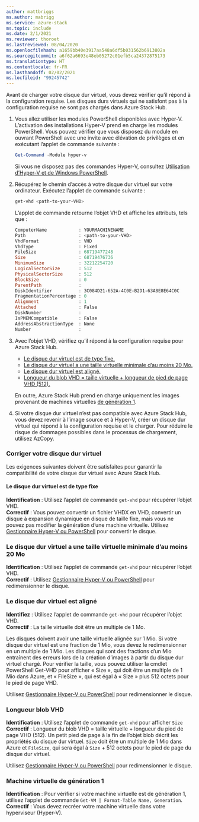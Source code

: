 ```yaml
---
author: mattbriggs
ms.author: mabrigg
ms.service: azure-stack
ms.topic: include
ms.date: 2/1/2021
ms.reviewer: thoroet
ms.lastreviewed: 08/04/2020
ms.openlocfilehash: a1659bb40e3917aa548a6df5b031562b6913802a
ms.sourcegitcommit: a6f62a6693e48eb05272c01efb5ca24372875173
ms.translationtype: HT
ms.contentlocale: fr-FR
ms.lasthandoff: 02/02/2021
ms.locfileid: "99245742"
---
```

Avant de charger votre disque dur virtuel, vous devez vérifier qu’il répond à la configuration requise. Les disques durs virtuels qui ne satisfont pas à la configuration requise ne sont pas chargés dans Azure Stack Hub.

1. Vous allez utiliser les modules PowerShell disponibles avec Hyper-V. L’activation des installations Hyper-V prend en charge les modules PowerShell. Vous pouvez vérifier que vous disposez du module en ouvrant PowerShell avec une invite avec élévation de privilèges et en exécutant l’applet de commande suivante :

    ```powershell  
    Get-Command -Module hyper-v
    ```

    Si vous ne disposez pas des commandes Hyper-V, consultez [Utilisation d’Hyper-V et de Windows PowerShell](/virtualization/hyper-v-on-windows/quick-start/try-hyper-v-powershell). 

2. Récupérez le chemin d’accès à votre disque dur virtuel sur votre ordinateur. Exécutez l’applet de commande suivante :

    ```powershell  
    get-vhd <path-to-your-VHD>
    ```

    L’applet de commande retourne l’objet VHD et affiche les attributs, tels que :
    
    ```powershell  
    ComputerName            : YOURMACHINENAME
    Path                    : <path-to-your-VHD>
    VhdFormat               : VHD
    VhdType                 : Fixed
    FileSize                : 68719477248
    Size                    : 68719476736
    MinimumSize             : 32212254720
    LogicalSectorSize       : 512
    PhysicalSectorSize      : 512
    BlockSize               : 0
    ParentPath              :
    DiskIdentifier          : 3C084D21-652A-4C0E-B2D1-63A8E8E64C0C
    FragmentationPercentage : 0
    Alignment               : 1
    Attached                : False
    DiskNumber              :
    IsPMEMCompatible        : False
    AddressAbstractionType  : None
    Number                  :
    ```

3. Avec l’objet VHD, vérifiez qu’il répond à la configuration requise pour Azure Stack Hub.
    - [Le disque dur virtuel est de type fixe.](#vhd-is-of-fixed-type)
    - [Le disque dur virtuel a une taille virtuelle minimale d’au moins 20 Mo.](#vhd-has-minimum-virtual-size-of-at-least-20-mb)
    - [Le disque dur virtuel est aligné.](#vhd-is-aligned)
    - [Longueur du blob VHD = taille virtuelle + longueur de pied de page VHD (512).](#vhd-blob-length) 
    
    En outre, Azure Stack Hub prend en charge uniquement les images provenant de machines virtuelles [de génération 1](#generation-one-vms).

4. Si votre disque dur virtuel n’est pas compatible avec Azure Stack Hub, vous devez revenir à l’image source et à Hyper-V, créer un disque dur virtuel qui répond à la configuration requise et le charger. Pour réduire le risque de dommages possibles dans le processus de chargement, utilisez AzCopy.

### <a name="how-to-fix-your-vhd"></a>Corriger votre disque dur virtuel

Les exigences suivantes doivent être satisfaites pour garantir la compatibilité de votre disque dur virtuel avec Azure Stack Hub.

#### <a name="vhd-is-of-fixed-type"></a>Le disque dur virtuel est de type fixe
**Identification** : Utilisez l’applet de commande `get-vhd` pour récupérer l’objet VHD.  
**Correctif** : Vous pouvez convertir un fichier VHDX en VHD, convertir un disque à expansion dynamique en disque de taille fixe, mais vous ne pouvez pas modifier la génération d’une machine virtuelle.
Utilisez [Gestionnaire Hyper-V ou PowerShell](/azure/virtual-machines/windows/prepare-for-upload-vhd-image#use-hyper-v-manager-to-convert-the-disk) pour convertir le disque.

### <a name="vhd-has-minimum-virtual-size-of-at-least-20-mb"></a>Le disque dur virtuel a une taille virtuelle minimale d’au moins 20 Mo
**Identification** : Utilisez l’applet de commande `get-vhd` pour récupérer l’objet VHD.  
**Correctif** : Utilisez [Gestionnaire Hyper-V ou PowerShell](/azure/virtual-machines/windows/prepare-for-upload-vhd-image#use-hyper-v-manager-to-resize-the-disk) pour redimensionner le disque. 

### <a name="vhd-is-aligned"></a>Le disque dur virtuel est aligné
**Identifiez** : Utilisez l’applet de commande `get-vhd` pour récupérer l’objet VHD.  
**Correctif** : La taille virtuelle doit être un multiple de 1 Mo. 

Les disques doivent avoir une taille virtuelle alignée sur 1 Mio. Si votre disque dur virtuel est une fraction de 1 Mio, vous devez le redimensionner en un multiple de 1 Mio. Les disques qui sont des fractions d’un Mio entraînent des erreurs lors de la création d’images à partir du disque dur virtuel chargé. Pour vérifier la taille, vous pouvez utiliser la cmdlet PowerShell Get-VHD pour afficher « Size », qui doit être un multiple de 1 Mio dans Azure, et « FileSize », qui est égal à « Size » plus 512 octets pour le pied de page VHD.

Utilisez [Gestionnaire Hyper-V ou PowerShell](/azure/virtual-machines/windows/prepare-for-upload-vhd-image#use-hyper-v-manager-to-resize-the-disk) pour redimensionner le disque. 


### <a name="vhd-blob-length"></a>Longueur blob VHD
**Identification** : Utilisez l’applet de commande `get-vhd` pour afficher `Size`   
**Correctif** : Longueur du blob VHD = taille virtuelle + longueur du pied de page VHD (512). Un petit pied de page à la fin de l’objet blob décrit les propriétés du disque dur virtuel. `Size` doit être un multiple de 1 Mio dans Azure et `FileSize`, qui sera égal à `Size` + 512 octets pour le pied de page du disque dur virtuel.

Utilisez [Gestionnaire Hyper-V ou PowerShell](/azure/virtual-machines/windows/prepare-for-upload-vhd-image#use-hyper-v-manager-to-resize-the-disk) pour redimensionner le disque. 

### <a name="generation-one-vms"></a>Machine virtuelle de génération 1
**Identification** : Pour vérifier si votre machine virtuelle est de génération 1, utilisez l’applet de commande `Get-VM | Format-Table Name, Generation`.  
**Correctif** : Vous devez recréer votre machine virtuelle dans votre hyperviseur (Hyper-V).